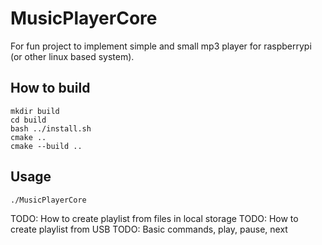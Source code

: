 # MusicPlayerCore
For fun project to implement simple and small mp3 player for raspberrypi (or other linux based system).

## How to build
```
mkdir build
cd build
bash ../install.sh
cmake ..
cmake --build ..
```

## Usage
```
./MusicPlayerCore
```
TODO: How to create playlist from files in local storage
TODO: How to create playlist from USB
TODO: Basic commands, play, pause, next